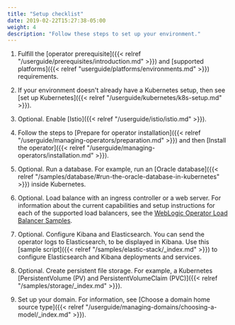 ```yaml
---
title: "Setup checklist"
date: 2019-02-22T15:27:38-05:00
weight: 4
description: "Follow these steps to set up your environment."
---
```


1. Fulfill the [operator prerequisite]({{< relref "/userguide/prerequisites/introduction.md" >}}) and [supported platforms]({{< relref "userguide/platforms/environments.md" >}}) requirements.

1. If your environment doesn't already have a Kubernetes setup, then see [set up Kubernetes]({{< relref "/userguide/kubernetes/k8s-setup.md" >}}).

1. Optional. Enable [Istio]({{< relref "/userguide/istio/istio.md" >}}).

1. Follow the steps to [Prepare for operator installation]({{< relref "/userguide/managing-operators/preparation.md" >}}) and then [Install the operator]({{< relref "/userguide/managing-operators/installation.md" >}}).

1. Optional. Run a database. For example, run an [Oracle database]({{< relref "/samples/database/#run-the-oracle-database-in-kubernetes" >}}) inside Kubernetes.

1. Optional. Load balance with an ingress controller or a web server. For information about the current capabilities and setup instructions for each of the supported load balancers, see the [WebLogic Operator Load Balancer Samples](https://github.com/oracle/weblogic-kubernetes-operator/blob/main/kubernetes/samples/charts/README.md).

1. Optional. Configure Kibana and Elasticsearch. You can send the operator logs to Elasticsearch, to be displayed in Kibana. Use
this [sample script]({{< relref "/samples/elastic-stack/_index.md" >}}) to configure Elasticsearch and Kibana deployments and services.

1. Optional. Create persistent file storage. For example, a Kubernetes [PersistentVolume (PV) and PersistentVolumeClaim (PVC)]({{< relref "/samples/storage/_index.md" >}}).

1. Set up your domain. For information, see [Choose a domain home source type]({{< relref "/userguide/managing-domains/choosing-a-model/_index.md" >}}).
